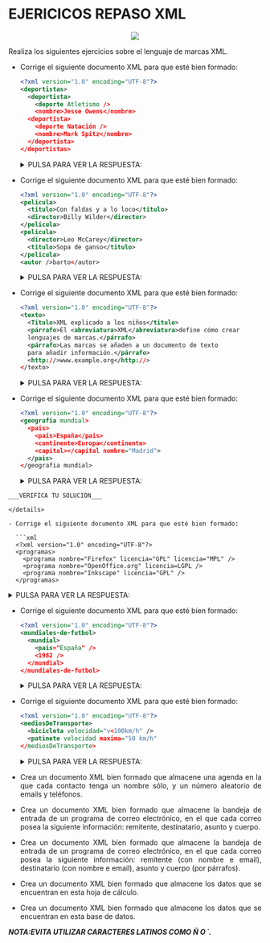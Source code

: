 <div align="justify">

# EJERICICOS REPASO XML


<div align="center">
  <img src="https://cdn.euroinnova.edu.es/img/subidasEditor/trabajador-servicio-coche-musculoso-reparando-vehiculo_146671-19605-1611903989.webp">
</div>


Realiza los siguientes ejercicios sobre el lenguaje de marcas XML.

- Corrige el siguiente documento XML para que esté bien formado:

  ```xml
  <?xml version="1.0" encoding="UTF-8"?>
  <deportistas>
    <deportista>
      <deporte Atletismo />
      <nombre>Jesse Owens</nombre>
    <deportista>
      <deporte Natación />
      <nombre>Mark Spitz</nombre>
    </deportista>
  </deportistas>
  ```

  <details>
    <summary>PULSA PARA VER LA RESPUESTA:</summary>

  Si trabajamos con un validador, obtendremos:

  _ErrorError at line 4, column 24: not well-formed (invalid token)_.

  En las etiquetas <deporte> (líneas 4 y 7) aparecen los términos Atletismo y Natación sueltos.

  Se podría corregir escribiendo esos términos como valores de un atributo:

  ```xml
  <deporte nombre="Atletismo" />
    ...
  <deporte nombre="Natación" />
  ```
  o como texto dentro de la etiqueta:

  ```xml
    <deporte>Atletismo</deporte>
    ...
    <deporte>Natación</deporte>
  ```

  La primera etiqueta <deportista> no está cerrada.

  _ErrorError at line 10, column 3: mismatched tag_
  Se podría corregir cerrándola:
  ```xml
    <deportista>
      <deporte Atletismo />
      <nombre>Jesse Owens</nombre>
    </deportista>
    <deportista>
   ...
   ```

  Una posible solución sería entonces:
  ```xml
  <?xml version="1.0" encoding="UTF-8"?>
  <deportistas>
    <deportista>
      <deporte nombre="Atletismo" />
      <nombre>Jesse Owens</nombre>
    </deportista>
    <deportista>
      <deporte nombre="Natación" />
      <nombre>Mark Spitz</nombre>
    </deportista>
  </deportistas>
  ```
  ___VERIFICA TU SOLUCIÓN___

  </details>

- Corrige el siguiente documento XML para que esté bien formado:

  ```xml
  <?xml version="1.0" encoding="UTF-8"?>
  <pelicula>
    <titulo>Con faldas y a lo loco</titulo>
    <director>Billy Wilder</director>
  </pelicula>
  <pelicula>
    <director>Leo McCarey</director>
    <titulo>Sopa de ganso</titulo>
  </pelicula>
  <autor />barto</autor>
  ```
  <details>
    <summary>PULSA PARA VER LA RESPUESTA:</summary>
  No hay una etiqueta raíz que englobe el resto de etiquetas.

  _ErrorError at line 6, column 1: junk after document element_.

  Se podría corregir añadiendo una etiqueta raíz, cuyo nombre puede ser cualquiera, mientras no coincida con otra etiqueta, por ejemplo <peliculas>:

  ```xml
  <?xml version="1.0" encoding="UTF-8"?>
  <peliculas>
    <pelicula>
      <titulo>Con faldas y a lo loco</titulo>
   ...
    <autor />barto</autor>
  </peliculas>
  ```
  La primera etiqueta <autor> tiene la barra de las etiquetas vacías, pero luego hay una etiqueta de cierre.
  _ErrorError at line 11, column 17: mismatched tag_.

  Se podría corregir borrando la barra:
  ```xml
  <autor>barto</autor>
  ```
  Una posible solución sería entonces:
  ```xml
  <?xml version="1.0" encoding="UTF-8"?>
  <peliculas>
  <pelicula>
    <titulo>Con faldas y a lo loco</titulo>
    <director>Billy Wilder</director>
  </pelicula>
  <pelicula>
    <director>Leo McCarey</director>
    <titulo>Sopa de ganso</titulo>
  </pelicula>
  <autor>barto</autor>
  </peliculas>
  ```
  ___VERIFICA TU SOLUCIÓN___
  </details>

- Corrige el siguiente documento XML para que esté bien formado:

  ```xml
  <?xml version="1.0" encoding="UTF-8"?>
  <texto>
    <Titulo>XML explicado a los niños</titulo>
    <párrafo>El <abreviatura>XML</abreviatura>define cómo crear
    lenguajes de marcas.</párrafo>
    <párrafo>Las marcas se añaden a un documento de texto
    para añadir información.</párrafo>
    <http://>www.example.org</http://>
  </texto>
  ```
  <details>
    <summary>PULSA PARA VER LA RESPUESTA:</summary>

  Las etiquetas de apertura y cierre no coinciden

  _ErrorError at line 3, column 38: mismatched tag_.

  Se podría corregir modificando la etiqueta de apertura o la de cierre, por ejemplo:

  ```xml
    <titulo>XML explicado a los niños</titulo>
  ```
  Los caracteres :// no están permitidos en las etiquetas

  _ErrorError at line 8, column 10: not well-formed (invalid token)_.

  Se podría corregir eliminando esos caracteres, por ejemplo:

  ```xml
     <http>www.example.org</http>
  ```

  Una posible solución sería entonces:
  ```xml
  <?xml version="1.0" encoding="UTF-8"?>
  <texto>
    <titulo>XML explicado a los niños</titulo>
    <párrafo>El <abreviatura>XML</abreviatura>define cómo crear
    lenguajes de marcas.</párrafo>
    <párrafo>Las marcas se añaden a un documento de texto
    para añadir información.</párrafo>
    <http>www.example.org</http>
  </texto>
  ```
  ___VERIFICA TU SOLUCIÓN___
  </details>


- Corrige el siguiente documento XML para que esté bien formado:

  ```xml
  <?xml version="1.0" encoding="UTF-8"?>
  <geografia mundial>
    <pais>
      <pais>España</pais>
      <continente>Europa</continente>
      <capital></capital nombre="Madrid">
    </pais>
  </geografia mundial>
  ```
  <details>
    <summary>PULSA PARA VER LA RESPUESTA:</summary>

  El nombre de las etiquetas no pueden contener espacios:

  _ErrorError at line 2, column 19: not well-formed (invalid token)_

  Se podría corregir modificando la etiqueta de apertura o la de cierre, por ejemplo:

  ```xml
    <geografia_mundial>
      ...
    </geografia_mundial>
  ```
  o

  ```xml
    <geografia-mundial>
      ...
    </geografia-mundial>
  ```
  La etiqueta de cierre no puede contener atributos:

  _ErrorError at line 6, column 24: not well-formed (invalid token)_.

  Se podría corregir escribiendo el valor en el interior de la etiqueta, por ejemplo:
  ```xml
  <capital>Madrid</capital>
  ```
  Una posible solución sería entonces:
  ```xml
  <?xml version="1.0" encoding="UTF-8"?>
  <geografia-mundial>
    <pais>
      <pais>España</pais>
      <continente>Europa</continente>
      <capital>Madrid</capital>
    </pais>
  </geografia-mundial>
```
___VERIFICA TU SOLUCIÓN___

</details>

- Corrige el siguiente documento XML para que esté bien formado:

  ```xml
  <?xml version="1.0" encoding="UTF-8"?>
  <programas>
    <programa nombre="Firefox" licencia="GPL" licencia="MPL" />
    <programa nombre="OpenOffice.org" licencia=LGPL />
    <programa nombre="Inkscape" licencia="GPL" />
  </programas>
  ```
  <details>
    <summary>PULSA PARA VER LA RESPUESTA:</summary>

  Los atributos no se pueden repetir:

  _ErrorError at line 3, column 45: duplicate attribute_.

  Se podría corregir uniendo los atributos en un único atributo, por ejemplo:

  ```xml
     <programa nombre="Firefox" licencia="GPL MPL" />
  ```
  o duplicando las etiquetas, por ejemplo:
  ```xml
     <programa nombre="Firefox" licencia="GPL" />
     <programa nombre="Firefox" licencia="MPL" />
  ```
  Los valores de los atributos deben ir entre comillas:

  _ErrorError at line 4, column 46: not well-formed (invalid token)_.

  Se podría corregir añadiendo comillas, por ejemplo:
  ```xml
      <programa nombre="Inkscape" licencia="GPL" />
  ```    

  Una posible solución sería entonces:
  ```xml
  <?xml version="1.0" encoding="UTF-8"?>
  <programas>
    <programa nombre="Firefox" licencia="GPL MPL" />
    <programa nombre="LibreOffice" licencia="LGPL" />
    <programa nombre="Inkscape" licencia="GPL" />
  </programas>
  ```
  ___VERIFICA TU SOLUCIÓN___
  </details>

- Corrige el siguiente documento XML para que esté bien formado:

  ```xml
  <?xml version="1.0" encoding="UTF-8"?>
  <mundiales-de-futbol>
    <mundial>
      <pais="España" />
      <1982 />
    </mundial>
  </mundiales-de-futbol>
  ```
  <details>
    <summary>PULSA PARA VER LA RESPUESTA:</summary>
  Las etiquetas necesitan tener un nombre de etiqueta:

  _ErrorError at line 4, column 10: not well-formed (invalid token)_.

  Se podría corregir añadiendo un nombre de atributo, por ejemplo:

  ```xml
     <pais nombre="España" />
  ```
  o escribiendo el valor como contenido de la etiqueta, por ejemplo:
  ```xml
     <pais>España</pais>
  ```
  Los nombres de etiquetas no pueden empezar por un número:

  _ErrorError at line 5, column 6: not well-formed (invalid token)_.

  Se podría corregir añadiendo un nombre de etiqueta, por ejemplo:
  ```xml
       <año valor="1982" />
  ```
  o escribiendo el valor como contenido de una etiqueta, por ejemplo:
  ```xml
     <año>1982</año>
  ```   
  Una posible solución sería entonces:
  ```xml
  <?xml version="1.0" encoding="UTF-8"?>
  <mundiales-de-futbol>
    <mundial>
      <pais>España</pais>
      <año>1982</año>
    </mundial>
  </mundiales-de-futbol>
  ```
  _Nota_: Además de ello, intenta no utilizar __ñ__.

  ___VERIFICA TU SOLUCIÓN___
  </details>


- Corrige el siguiente documento XML para que esté bien formado:

  ```xml
  <?xml version="1.0" encoding="UTF-8"?>
  <mediosDeTransporte>
    <bicicleta velocidad="v<100km/h" />
    <patinete velocidad maxima="50 km/h"
  </mediosDeTransporte>
  ```
  <details>
    <summary>PULSA PARA VER LA RESPUESTA:</summary>

  El carácter inferior a (<) sólo puede utilizarse como inicio de etiqueta:

  _ErrorError at line 3, column 26: not well-formed (invalid token)_.

  Se podría corregir escribiendo la entidad de carácter correspondiente, por ejemplo:
  ```xml
    <bicicleta velocidad="v&lt;100km/h" />
  ```
  Los nombre de atributos no pueden contener espacios:

  _ErrorError at line 4, column 23: not well-formed (invalid token)_.

  Se podría corregir modificando el nombre del atributo, por ejemplo:
  ```xml
    <patinete velocidad-maxima="50 km/h"
  ```
  Las etiquetas deben terminar por el carácter superior a (>):

  _ErrorError at line 5, column 1: not well-formed (invalid token)_.

  Se podría corregir añadiendo los caracteres /> finales, por ejemplo:
  ```xml
    <patinete velocidad-maxima="50 km/h" />
  ```

  Una posible solución sería entonces:
  ```xml
  <?xml version="1.0" encoding="UTF-8"?>
  <mediosDeTransporte>
    <bicicleta velocidad="v&lt;100km/h" />
    <patinete velocidad-maxima="50 km/h" />
  </mediosDeTransporte>
  ```

  ___VERIFICA TU SOLUCIÓN___
  </details>

- Crea un documento XML bien formado que almacene una agenda en la que cada contacto tenga un nombre sólo, y un número aleatorio de emails y teléfonos.

- Crea un documento XML bien formado que almacene la bandeja de entrada de un programa de correo electrónico, en el que cada correo posea la siguiente información: remitente, destinatario, asunto y cuerpo.

- Crea un documento XML bien formado que almacene la bandeja de entrada de un programa de correo electrónico, en el que cada correo posea la siguiente información: remitente (con nombre e email), destinatario (con nombre e email), asunto y cuerpo (por párrafos).

- Crea un documento XML bien formado que almacene los datos que se encuentran en esta hoja de cálculo.

- Crea un documento XML bien formado que almacene los datos que se encuentran en esta base de datos.


___NOTA:EVITA UTILIZAR CARACTERES LATINOS COMO Ñ O ´.___

</div>
